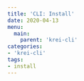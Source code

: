 ```yaml
---
title: 'CLI: Install'
date: 2020-04-13
menu:
  main:
    parent: 'krei-cli'
categories:
- 'krei-cli'
tags:
- install
---
```

